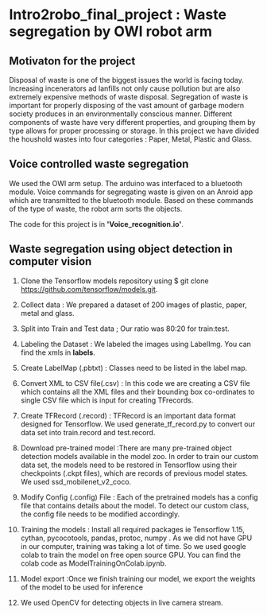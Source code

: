 # Intro2robo_final_project : Waste segregation by OWI robot arm 

## Motivaton for the project

Disposal of waste is one of the biggest issues the world is facing today. Increasing incenerators ad lanfills not only cause pollution but are also extremely expensive methods of waste disposal. Segregation of waste is important for properly disposing of the vast amount of garbage modern society produces in an environmentally conscious manner. Different components of waste have very different properties, and grouping them by type allows for proper processing or storage. In this project we have divided the houshold wastes into four categories : Paper, Metal, Plastic and Glass.

## Voice controlled waste segregation

We used the OWI arm setup. The arduino was interfaced to a bluetooth module. Voice commands for segregating waste is 
given on an Anroid app which are transmitted to the bluetooth module. Based on these commands of the type of waste, 
the robot arm sorts the objects.

The code for this project is in **'Voice_recognition.io'**.

## Waste segregation using object detection in computer vision

1. Clone the Tensorflow models repository using $ git clone https://github.com/tensorflow/models.git.

2. Collect data : We prepared a dataset of 200 images of plastic, paper, metal and glass. 

3. Split into Train and Test data ; Our ratio was 80:20 for train:test.

4. Labeling the Dataset : We labeled the images using LabelImg. You can find the xmls in **labels**.

5. Create LabelMap (.pbtxt) : Classes need to be listed in the label map. 

6. Convert XML to CSV file(.csv) : In this code we are creating a CSV file which contains all the XML files and their bounding box co-ordinates to single CSV file which is input for creating TFrecords.

7. Create TFRecord (.record) : TFRecord is an important data format designed for Tensorflow. We used generate_tf_record.py to convert our data set into train.record and test.record.

8. Download pre-trained model :There are many pre-trained object detection models available in the model zoo. In order to train  our custom data set, the models need to be restored in Tensorflow using their checkpoints (.ckpt files), which are records of previous model states. We used ssd_mobilenet_v2_coco.

9. Modify Config (.config) File : Each of the pretrained models has a config file that contains details about the model. To detect our custom class, the config file needs to be modified accordingly.
 
10. Training the models : Install all required packages ie Tensorflow 1.15, cythan, pycocotools, pandas, protoc, numpy . As we did not have GPU in our computer, training was taking a lot of time. So we used google colab to train the model on free open source GPU. You can find the colab code as ModelTrainingOnColab.ipynb.
    
11. Model export :Once we finish training our model, we export the weights of the model to be used for inference

12. We used OpenCV for detecting objects in live camera stream.





